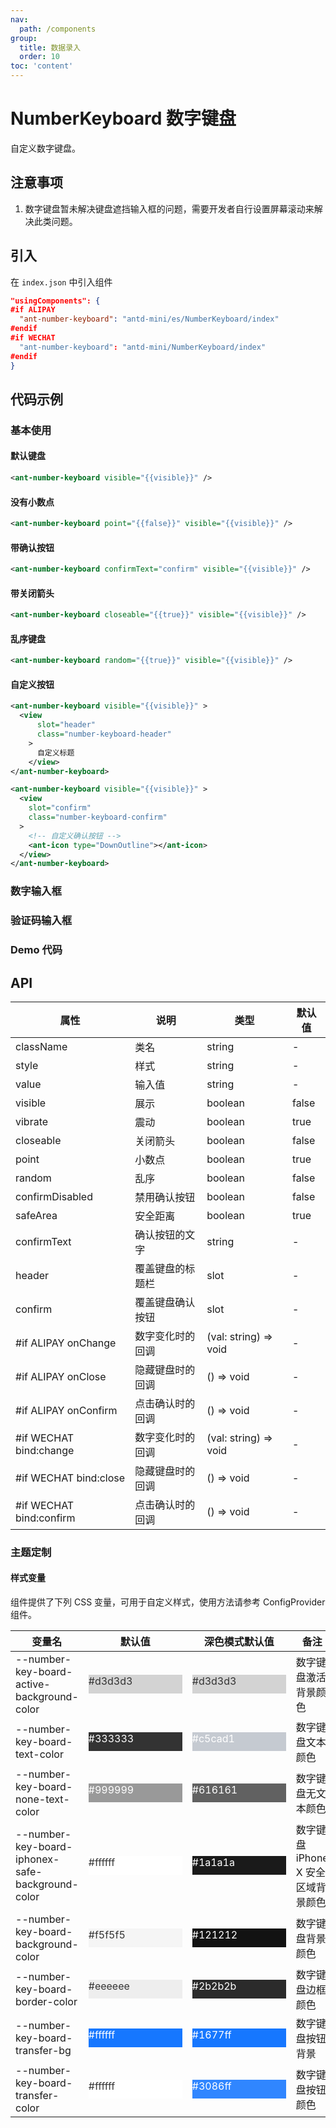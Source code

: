 ```yaml
---
nav:
  path: /components
group:
  title: 数据录入
  order: 10
toc: 'content'
---
```


# NumberKeyboard 数字键盘

自定义数字键盘。

## 注意事项

1. 数字键盘暂未解决键盘遮挡输入框的问题，需要开发者自行设置屏幕滚动来解决此类问题。

## 引入

在 `index.json` 中引入组件

```json
"usingComponents": {
#if ALIPAY
  "ant-number-keyboard": "antd-mini/es/NumberKeyboard/index"
#endif
#if WECHAT
  "ant-number-keyboard": "antd-mini/NumberKeyboard/index"
#endif
}
```

## 代码示例

### 基本使用

#### 默认键盘

```xml
<ant-number-keyboard visible="{{visible}}" />
```

#### 没有小数点

```xml
<ant-number-keyboard point="{{false}}" visible="{{visible}}" />
```

#### 带确认按钮

```xml
<ant-number-keyboard confirmText="confirm" visible="{{visible}}" />
```

#### 带关闭箭头

```xml
<ant-number-keyboard closeable="{{true}}" visible="{{visible}}" />
```

#### 乱序键盘

```xml
<ant-number-keyboard random="{{true}}" visible="{{visible}}" />
```

#### 自定义按钮

```xml
<ant-number-keyboard visible="{{visible}}" >
  <view
      slot="header"
      class="number-keyboard-header"
    >
      自定义标题
    </view>
</ant-number-keyboard>

<ant-number-keyboard visible="{{visible}}" >
  <view
    slot="confirm"
    class="number-keyboard-confirm"
  >
    <!-- 自定义确认按钮 -->
    <ant-icon type="DownOutline"></ant-icon>
  </view>
</ant-number-keyboard>
```

### 数字输入框

<code src='../../demo/pages/NumberKeyboardNumber/index'></code>

### 验证码输入框

<code src='../../demo/pages/NumberKeyboardCode/index'></code>

### Demo 代码

<code src='../../demo/pages/NumberKeyboard/index'></code>

## API

| 属性                    | 说明             | 类型                  | 默认值 |
| ----------------------- | ---------------- | --------------------- | ------ |
| className               | 类名             | string                | -      |
| style                   | 样式             | string                | -      |
| value                   | 输入值           | string                | -      |
| visible                 | 展示             | boolean               | false  |
| vibrate                 | 震动             | boolean               | true   |
| closeable               | 关闭箭头         | boolean               | false  |
| point                   | 小数点           | boolean               | true   |
| random                  | 乱序             | boolean               | false  |
| confirmDisabled         | 禁用确认按钮     | boolean               | false  |
| safeArea                | 安全距离         | boolean               | true   |
| confirmText             | 确认按钮的文字   | string                | -      |
| header                  | 覆盖键盘的标题栏 | slot                  | -      |
| confirm                 | 覆盖键盘确认按钮 | slot                  | -      |
| #if ALIPAY onChange     | 数字变化时的回调 | (val: string) => void | -      |
| #if ALIPAY onClose      | 隐藏键盘时的回调 | () => void            | -      |
| #if ALIPAY onConfirm    | 点击确认时的回调 | () => void            | -      |
| #if WECHAT bind:change  | 数字变化时的回调 | (val: string) => void | -      |
| #if WECHAT bind:close   | 隐藏键盘时的回调 | () => void            | -      |
| #if WECHAT bind:confirm | 点击确认时的回调 | () => void            | -      |

### 主题定制

#### 样式变量

组件提供了下列 CSS 变量，可用于自定义样式，使用方法请参考 ConfigProvider 组件。

| 变量名                                           | 默认值                                                                                            | 深色模式默认值                                                                                    | 备注                               |
| ------------------------------------------------ | ------------------------------------------------------------------------------------------------- | ------------------------------------------------------------------------------------------------- | ---------------------------------- |
| --number-key-board-active-background-color       | <div style="width: 150px; height: 30px; background-color: #d3d3d3; color: #333333;">#d3d3d3</div> | <div style="width: 150px; height: 30px; background-color: #d3d3d3; color: #333333;">#d3d3d3</div> | 数字键盘激活背景颜色               |
| --number-key-board-text-color                    | <div style="width: 150px; height: 30px; background-color: #333333; color: #ffffff;">#333333</div> | <div style="width: 150px; height: 30px; background-color: #c5cad1; color: #ffffff;">#c5cad1</div> | 数字键盘文本颜色                   |
| --number-key-board-none-text-color               | <div style="width: 150px; height: 30px; background-color: #999999; color: #ffffff;">#999999</div> | <div style="width: 150px; height: 30px; background-color: #616161; color: #ffffff;">#616161</div> | 数字键盘无文本颜色                 |
| --number-key-board-iphonex-safe-background-color | <div style="width: 150px; height: 30px; background-color: #ffffff; color: #333333;">#ffffff</div> | <div style="width: 150px; height: 30px; background-color: #1a1a1a; color: #ffffff;">#1a1a1a</div> | 数字键盘 iPhone X 安全区域背景颜色 |
| --number-key-board-background-color              | <div style="width: 150px; height: 30px; background-color: #f5f5f5; color: #333333;">#f5f5f5</div> | <div style="width: 150px; height: 30px; background-color: #121212; color: #ffffff;">#121212</div> | 数字键盘背景颜色                   |
| --number-key-board-border-color                  | <div style="width: 150px; height: 30px; background-color: #eeeeee; color: #333333;">#eeeeee</div> | <div style="width: 150px; height: 30px; background-color: #2b2b2b; color: #ffffff;">#2b2b2b</div> | 数字键盘边框颜色                   |
| --number-key-board-transfer-bg               | <div style="width: 150px; height: 30px; background-color: #1677ff; color: #ffffff;">#ffffff</div> | <div style="width: 150px; height: 30px; background-color: #1677ff; color: #ffffff;">#1677ff</div> | 数字键盘按钮背景               |
| --number-key-board-transfer-color                | <div style="width: 150px; height: 30px; background-color: #ffffff; color: #333333;">#ffffff</div> | <div style="width: 150px; height: 30px; background-color: #3086ff; color: #ffffff;">#3086ff</div> | 数字键盘按钮颜色               |
